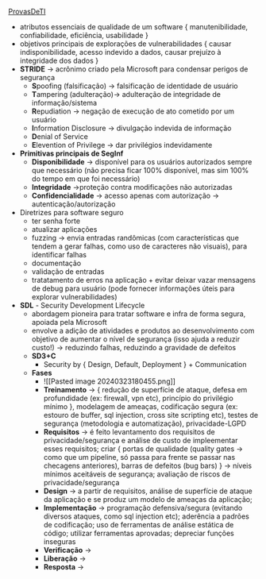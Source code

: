 [ProvasDeTI](https://provasdeti.nutror.com/curso/93ee181f34dea561421ed10f15614d24d58ce143)
* atributos essenciais de qualidade de um software { manutenibilidade, confiabilidade, eficiência, usabilidade }
* objetivos principais de explorações de vulnerabilidades { causar indisponibilidade, acesso indevido a dados, causar prejuízo à integridade dos dados }
* **STRIDE** -> acrônimo criado pela Microsoft para condensar perigos de segurança
	* **S**poofing (falsificação) -> falsificação de identidade de usuário
	* **T**ampering (adulteração)-> adulteração de integridade de informação/sistema
	* **R**epudiation -> negação de execução de ato cometido por um usuário
	* **I**nformation Disclosure -> divulgação indevida de informação
	* **D**enial of Service
	* **E**levention of Privilege -> dar privilégios indevidamente
* **Primitivas principais de SegInf**
	* **Disponibilidade** -> disponível para os usuários autorizados sempre que necessário (não precisa ficar 100% disponível, mas sim 100% do tempo em que foi necessário)
	* **Integridade** ->proteção contra modificações não autorizadas
	* **Confidencialidade** -> acesso apenas com autorização -> autenticação/autorização
* Diretrizes para software seguro
	* ter senha forte
	* atualizar aplicações
	* fuzzing -> envia entradas randômicas (com características que tendem a gerar falhas, como uso de caracteres não visuais), para identificar falhas
	* documentação
	* validação de entradas
	* tratatamento de erros na aplicação + evitar deixar vazar mensagens de debug para usuário (pode fornecer informações úteis para explorar vulnerabilidades)
* **SDL** - Security Development Lifecycle
	* abordagem pioneira para tratar software e infra de forma segura, apoiada pela Microsoft
	* envolve a adição de atividades e produtos ao desenvolvimento com objetivo de aumentar o nível de segurança (isso ajuda a reduzir custo!) -> reduzindo falhas, reduzindo a gravidade de defeitos
	* **SD3+C**
		* Security by { Design, Default, Deployment } + Communication
	* **Fases**
		* ![[Pasted image 20240323180455.png]]
		* **Treinamento** -> { redução de superfície de ataque, defesa em profundidade (ex: firewall, vpn etc), princípio do privilégio mínimo }, modelagem de ameaças, codificação segura (ex: estouro de buffer, sql injection, cross site scripting etc), testes de segurança (metodologia e automatização), privacidade-LGPD
		* **Requisitos** -> é feito levantamento dos requisitos de privacidade/segurança e análise de custo de impleementar esses requisitos; criar { portas de qualidade (quality gates -> como que um pipeline, só passa para frente se passar nas checagens anteriores), barras de defeitos (bug bars) } -> níveis mínimos aceitáveis de segurança; avaliação de riscos de privacidade/segurança
		* **Design** -> a partir de requisitos, análise de superfície de ataque da aplicação e se produz um modelo de ameaças da aplicação; 
		* **Implementação** -> programação defensiva/segura (evitando diversos ataques, como sql injection etc);  aderência a padrões de codificação; uso de ferramentas de análise estática de código; utilizar ferramentas aprovadas; depreciar funções inseguras
		* **Verificação** -> 
		* **Liberação** ->
		* **Resposta** -> 